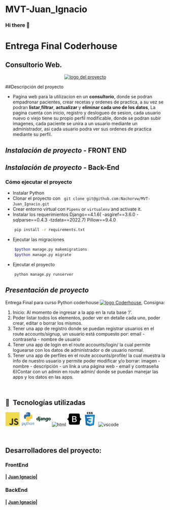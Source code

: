 # MVT-Juan_Ignacio

### Hi there 👋 


# **Entrega Final Coderhouse**
## Consultorio Web.


<!--Aca es la imagen el href-> es el link donde quieren que valla y el src -> donde esta la imagen que van a poner //width = es el tamaño-->
<p align="center"><a href="https://bikelovers.vercel.app/" target="_blank" rel="noopener noreferrer"><img width="20%" src="https://encrypted-tbn0.gstatic.com/images?q=tbn:ANd9GcT5LlQCrw7Yh54_ZSyfxi5tbiYgh6i9SNdgrQ&usqp=CAU" alt="logo del proyecto"></a></p>


##Descripción del proyecto
- Pagina web para la utilizacion en un **consultorio**, donde se podran empadronar pacientes, crear recetas y ordenes de practica, a su vez se podran **listar**,**filtrar**, **actualizar** y **eliminar cada uno de los datos**, La pagina cuenta con inicio, registro y deslogueo de sesion, cada usuario nuevo o viejo tiene su propio perfil modificable, donde se podran subir imagenes, cada paciente se unira a un usuario mediante un administrador, asi cada usuario podra ver sus ordenes de practica mediante su perfil.




##  *Instalación de proyecto* - FRONT END

## *Instalación de proyecto* - Back-End
### Cómo ejecutar el proyecto
- Instalar Python
- Clonar el proyecto con ``` git clone git@github.com:Nachorvw/MVT-Juan_Ignacio.git```
- Crear entorno virtual con `Pipenv` or `virtualenv` and activate it.
- Instalar los requerimientos
    Django==4.1.6(
        -asgiref==3.6.0
        -sqlparse==0.4.3
        -tzdata==2022.7)
    Pillow==9.4.0
```sh
    pip install -r requirements.txt
```
- Ejecutar las migraciones
```sh
    $python manage.py makemigrations
    $python manage.py migrate
```
- Ejecutar el proyecto
```sh
    python manage.py runserver
```
## *Presentación de proyecto*
Entrega Final para curso Python coderhouse <a href="https://bikelovers.vercel.app/" target="_blank" rel="noopener noreferrer"><img width="20%" src="https://i0.wp.com/edtechreviews.net/wp-content/uploads/2021/12/coderhouse_logo.png?resize=750%2C750&ssl=1" alt="logo Coderhouse"></a>, 
Consigna:
1) Inicio: Al momento de ingresar a la app en la ruta base ‘/’.
2) Poder listar todos los elementos, poder ver en detalle cada uno, poder crear, editar o borrar los mismos.
3) Tener una app de registro donde se puedan registrar usuarios en el route accounts/signup, un usuario está compuesto por: email - contraseña - nombre de usuario
4) Tener una app de login en el route accounts/login/ la cual permite loguearse con los datos de administrador o de usuario normal.
5) Tener una app de perfiles en el route accounts/profile/ la cual muestra la info de nuestro usuario y permite poder modificar y/o borrar: imagen - nombre - descripción -  un link a una página web - email y contraseña
6)Contar con un admin en route admin/ donde se puedan manejar las apps y los datos en las apps.

<!--se pueden poner imagenes es bueno-->


<br>  

<h2> 🚀 &nbsp;Tecnologías utilizadas</h2>
<p align="left">

<img src="https://raw.githubusercontent.com/devicons/devicon/master/icons/javascript/javascript-original.svg" alt="javascript" width="45" height="45" />

<img src="https://github.com/devicons/devicon/blob/master/icons/python/python-original-wordmark.svg" alt="python" width="45" height="45"/>
<img src="https://github.com/devicons/devicon/blob/master/icons/django/django-plain-wordmark.svg" alt="django" width="45" height="45"/>
<img src="https://cdn.jsdelivr.net/gh/devicons/devicon/icons/html5/html5-original.svg" alt="html" width="45" height="45"/>
<img src="https://raw.githubusercontent.com/devicons/devicon/master/icons/bootstrap/bootstrap-plain.svg" alt="bootstrap" width="45" height="45" />
<img src="https://raw.githubusercontent.com/devicons/devicon/master/icons/css3/css3-original-wordmark.svg" alt="css3" width="45" height="45" />
<img src="https://cdn.jsdelivr.net/gh/devicons/devicon/icons/vscode/vscode-original.svg" alt="vscode" width="45" height="45"/>


    

</p>
<br>

## Desarrolladores del proyecto:
### FrontEnd
#### | [Juan Ignacio](https://www.linkedin.com/in/juan-ignacio-reyes-314549239/)|
 [](https://github.com/Nachorvw) 
### BackEnd
#### | [Juan Ignacio](https://www.linkedin.com/in/juan-ignacio-reyes-314549239/)|
 [](https://github.com/Nachorvw) 